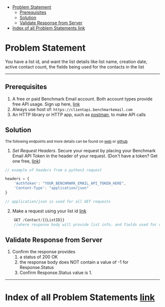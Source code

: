 - [Problem Statement](#problem-statement)
    - [Prerequisites](#prerequisites)
    - [Solution](#solution)
    - [Validate Response from Server](#validate-response-from-server)
- [Index of all Problem Statements link](#index-of-all-problem-statements-link)

# Problem Statement

You have a list id, and want the list details like list name, creation date, active contact count, the fields being used for the contacts in the list

---

## Prerequisites

1. A free or paid Benchmark Email account. Both account types provide free API usage. Sign up here, [link](https://ui.benchmarkemail.com/Integrate#AP)
1. Always use host of: `https://clientapi.benchmarkemail.com`
1. An HTTP library or HTTP app, such as [postman](https://www.getpostman.com/), to make API calls

## Solution

<sub>The following endpoints and more details can be found on [web](https://developer.benchmarkemail.com/) or [github](https://github.com/BenchmarkEmail/RESTful-API-v3/tree/master/Postman%20Collections)</sub>

1. _Set Request Headers_. Secure your request by placing your Benchmark Email API Token in the header of your request. (Don't have a token?  Get one free, [link](https://ui.benchmarkemail.com/integrate?from=login#API))

```javascript
// example of headers from a python3 request

headers = {
    'AuthToken': "YOUR_BENCHMARK_EMAIL_API_TOKEN_HERE",
    'Content-Type': "application/json" 
}

// application/json is used for all GET requests
```

2. Make a request using your list id [link](https://developer.benchmarkemail.com/#dfa2a8a6-f1ba-d4b8-4d9f-d3b637be2291)

```js
    GET /Contact/{{ListID}}
    //where response body will provide list info. and fields used for contacts
```

## Validate Response from Server

1. Confirm the response provides
    1. a status of 200 OK 
    1. the response body does NOT contain a value of -1 for Response.Status
    1. Confirm Response.Status value is 1.

---

# Index of all Problem Statements [link](https://benchmarkemail.github.io/RESTful-API-v3/)